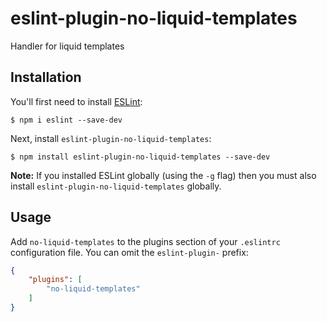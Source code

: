 # eslint-plugin-no-liquid-templates

Handler for liquid templates

## Installation

You'll first need to install [ESLint](http://eslint.org):

```
$ npm i eslint --save-dev
```

Next, install `eslint-plugin-no-liquid-templates`:

```
$ npm install eslint-plugin-no-liquid-templates --save-dev
```

**Note:** If you installed ESLint globally (using the `-g` flag) then you must also install `eslint-plugin-no-liquid-templates` globally.

## Usage

Add `no-liquid-templates` to the plugins section of your `.eslintrc` configuration file. You can omit the `eslint-plugin-` prefix:

```json
{
    "plugins": [
        "no-liquid-templates"
    ]
}
```





